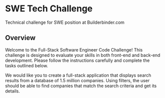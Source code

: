 # SWE Tech Challenge
Technical challenge for SWE position at Builderbinder.com

## Overview
Welcome to the Full-Stack Software Engineer Code Challenge! This challenge is designed to evaluate your skills in both front-end and back-end development. Please follow the instructions carefully and complete the tasks outlined below.

We would like you to create a full-stack application that displays search results from a database of 1.5 million companies. Using filters, the user should be able to find companies that match the search criteria and get its details.

